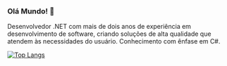 ### Olá Mundo! 👋

Desenvolvedor .NET com mais de dois anos de experiência em desenvolvimento de software, criando
soluções de alta qualidade que atendem às necessidades do usuário. Conhecimento com ênfase em C#.

[![Top Langs](https://github-readme-stats-sigma-five.vercel.app/api/top-langs/?username=thiagofslima&layout=compact&theme=dracula&hide=hack&hide_title=true&langs_count=4)](https://github.com/anuraghazra/github-readme-stats)
